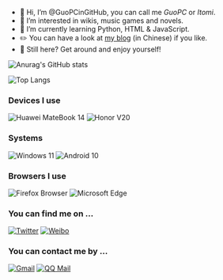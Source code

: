 - 👋 Hi, I’m @GuoPCinGitHub, you can call me *GuoPC* or *Itomi*.
- 👀 I’m interested in wikis, music games and novels.
- 🌱 I’m currently learning Python, HTML & JavaScript.
- ✏️ You can have a look at [my blog](https://guopcingithub.github.io) (in Chinese) if you like.
- 🤔 Still here? Get around and enjoy yourself!

![Anurag's GitHub stats](https://github-readme-stats.vercel.app/api?username=GuoPCinGitHub&show_icons=true&theme=solarized-light)

![Top Langs](https://github-readme-stats.vercel.app/api/top-langs/?username=GuoPCinGitHub&theme=solarized-light)

### Devices I use
![Huawei MateBook 14](https://img.shields.io/badge/Huawei_MateBook_14-FF0000?style=for-the-badge&logo=huawei)
![Honor V20](https://img.shields.io/badge/Honor_View_20-000000?style=for-the-badge&logo=harmonyos)

### Systems
![Windows 11](https://img.shields.io/badge/Windows_11-0078D4?style=for-the-badge&logo=windows11)
![Android 10](https://img.shields.io/badge/Android_10-3DDC84?style=for-the-badge&logo=android&logoColor=FFFFFF)

### Browsers I use
![Firefox Browser](https://img.shields.io/badge/Firefox_Browser-FF7139?style=for-the-badge&logo=firefoxbrowser&logoColor=FFFFFF)
![Microsoft Edge](https://img.shields.io/badge/Microsoft_Edge-0078D7?style=for-the-badge&logo=microsoftedge)

### You can find me on …
[![Twitter](https://img.shields.io/badge/Twitter@Guo__PC-1D9BF0?style=for-the-badge&logo=twitter&logoColor=FFFFFF)](https://twitter.com/Guo_PC)
[![Weibo](https://img.shields.io/badge/Weibo@GuoPC2013-E6162D?style=for-the-badge&logo=sinaweibo)](https://weibo.com/u/3777937710)

### You can contact me by …
[![Gmail](https://img.shields.io/badge/gpc2843661009@gmail.com-EA4335?style=for-the-badge&logo=gmail&logoColor=FFFFFF)](mailto:gpc2843661009@gmail.com)
[![QQ Mail](https://img.shields.io/badge/itomi@qq.com-EB1923?style=for-the-badge&logo=tencentqq)](mailto:itomi@qq.com)
